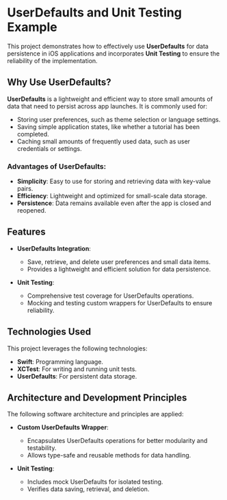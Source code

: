 # UserDefaults and Unit Testing Example

This project demonstrates how to effectively use **UserDefaults** for data persistence in iOS applications and incorporates **Unit Testing** to ensure the reliability of the implementation.

## Why Use UserDefaults?

**UserDefaults** is a lightweight and efficient way to store small amounts of data that need to persist across app launches. It is commonly used for:

- Storing user preferences, such as theme selection or language settings.
- Saving simple application states, like whether a tutorial has been completed.
- Caching small amounts of frequently used data, such as user credentials or settings.

### Advantages of UserDefaults:
- **Simplicity**: Easy to use for storing and retrieving data with key-value pairs.
- **Efficiency**: Lightweight and optimized for small-scale data storage.
- **Persistence**: Data remains available even after the app is closed and reopened.

## Features

- **UserDefaults Integration**:
  - Save, retrieve, and delete user preferences and small data items.
  - Provides a lightweight and efficient solution for data persistence.

- **Unit Testing**:
  - Comprehensive test coverage for UserDefaults operations.
  - Mocking and testing custom wrappers for UserDefaults to ensure reliability.

## Technologies Used

This project leverages the following technologies:

- **Swift**: Programming language.
- **XCTest**: For writing and running unit tests.
- **UserDefaults**: For persistent data storage.

## Architecture and Development Principles

The following software architecture and principles are applied:

- **Custom UserDefaults Wrapper**:
  - Encapsulates UserDefaults operations for better modularity and testability.
  - Allows type-safe and reusable methods for data handling.

- **Unit Testing**:
  - Includes mock UserDefaults for isolated testing.
  - Verifies data saving, retrieval, and deletion.
